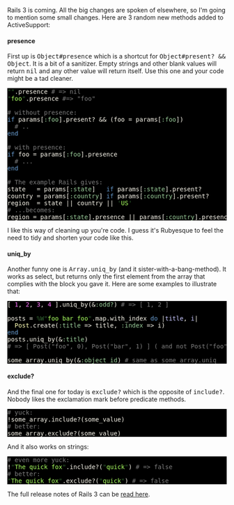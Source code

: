 Rails 3 is coming. All the big changes are spoken of elsewhere, so I'm going to mention some small changes. Here are 3 random new methods added to ActiveSupport:

<h4>presence</h4>

First up is <tt>Object#presence</tt> which is a shortcut for <tt>Object#present? && Object</tt>. It is a bit of a sanitizer. Empty strings and other blank values will return <tt>nil</tt> and any other value will return itself. Use this one and your code might be a tad cleaner.

<pre style="background: #000000; color: #f6f3e8; font-family: Monaco, monospace" class="ir_black"><font color="#336633">&quot;&quot;</font>.presence <font color="#7c7c7c"># =&gt; nil</font>
<font color="#336633">&quot;</font><font color="#a8ff60">foo</font><font color="#336633">&quot;</font>.presence <font color="#7c7c7c">#=&gt; &quot;foo&quot;</font>

<font color="#7c7c7c"># without presence:</font>
<font color="#6699cc">if</font>&nbsp;params[<font color="#99cc99">:foo</font>].present? &amp;&amp; (foo = params[<font color="#99cc99">:foo</font>])
&nbsp;&nbsp;<font color="#7c7c7c"># ..</font>
<font color="#6699cc">end</font>

<font color="#7c7c7c"># with presence:</font>
<font color="#6699cc">if</font>&nbsp;foo = params[<font color="#99cc99">:foo</font>].presence
&nbsp;&nbsp;<font color="#7c7c7c"># ...</font>
<font color="#6699cc">end</font>

<font color="#7c7c7c"># The example Rails gives:</font>
state&nbsp;&nbsp; = params[<font color="#99cc99">:state</font>]&nbsp;&nbsp; <font color="#6699cc">if</font>&nbsp;params[<font color="#99cc99">:state</font>].present?
country = params[<font color="#99cc99">:country</font>] <font color="#6699cc">if</font>&nbsp;params[<font color="#99cc99">:country</font>].present?
region&nbsp;&nbsp;= state || country || <font color="#336633">'</font><font color="#a8ff60">US</font><font color="#336633">'</font>
<font color="#7c7c7c"># ...becomes:</font>
region = params[<font color="#99cc99">:state</font>].presence || params[<font color="#99cc99">:country</font>].presence || <font color="#336633">'</font><font color="#a8ff60">US</font><font color="#336633">'</font></pre>

I like this way of cleaning up you're code. I guess it's Rubyesque to feel the need to tidy and shorten your code like this.

<h4>uniq_by</h4>

Another funny one is <tt>Array.uniq_by</tt> (and it sister-with-a-bang-method). It works as select, but returns only the first element from the array that complies with the block you gave it. Here are some examples to illustrate that:

<pre style="background: #000000; color: #f6f3e8; font-family: Monaco, monospace" class="ir_black">[&nbsp;<font color="#ff73fd">1</font>, <font color="#ff73fd">2</font>, <font color="#ff73fd">3</font>, <font color="#ff73fd">4</font>&nbsp;].uniq_by(&amp;<font color="#99cc99">:odd?</font>) <font color="#7c7c7c"># =&gt; [ 1, 2 ]</font>

posts = <font color="#336633">%W&quot;</font><font color="#a8ff60">foo bar foo</font><font color="#336633">&quot;</font>.map.with_index <font color="#6699cc">do</font>&nbsp;|<font color="#c6c5fe">title</font>, <font color="#c6c5fe">i</font>|
&nbsp;&nbsp;<font color="#ffffb6">Post</font>.create(<font color="#99cc99">:title</font>&nbsp;=&gt; title, <font color="#99cc99">:index</font>&nbsp;=&gt; i)
<font color="#6699cc">end</font>
posts.uniq_by(&amp;<font color="#99cc99">:title</font>)
<font color="#7c7c7c"># =&gt; [ Post(&quot;foo&quot;, 0), Post(&quot;bar&quot;, 1) ] ( and not Post(&quot;foo&quot;, 2) )</font>

some_array.uniq_by(&amp;<font color="#99cc99">:object_id</font>) <font color="#7c7c7c"># same as some_array.uniq</font></pre>

<h4>exclude?</h4>

And the final one for today is <tt>exclude?</tt> which is the opposite of <tt>include?</tt>. Nobody likes the exclamation mark before predicate methods.

<pre style="background: #000000; color: #f6f3e8; font-family: Monaco, monospace" class="ir_black"><font color="#7c7c7c"># yuck:</font>
!some_array.include?(some_value)
<font color="#7c7c7c"># better:</font>
some_array.exclude?(some_value)</pre>

And it also works on strings:

<pre style="background: #000000; color: #f6f3e8; font-family: Monaco, monospace" class="ir_black"><font color="#7c7c7c"># even more yuck:</font>
!<font color="#336633">&quot;</font><font color="#a8ff60">The quick fox</font><font color="#336633">&quot;</font>.include?(<font color="#336633">&quot;</font><font color="#a8ff60">quick</font><font color="#336633">&quot;</font>) <font color="#7c7c7c"># =&gt; false</font>
<font color="#7c7c7c"># better:</font>
<font color="#336633">&quot;</font><font color="#a8ff60">The quick fox</font><font color="#336633">&quot;</font>.exclude?(<font color="#336633">&quot;</font><font color="#a8ff60">quick</font><font color="#336633">&quot;</font>) <font color="#7c7c7c"># =&gt; false</font></pre>

The full release notes of Rails 3 can be <a href="http://guides.rails.info/3_0_release_notes.html">read here</a>.
